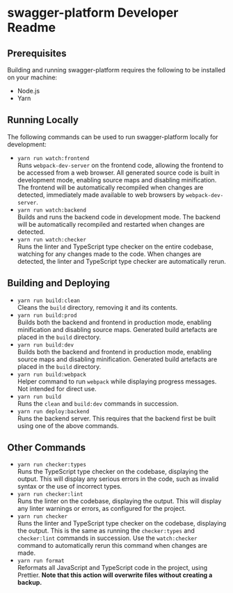 # swagger-platform Developer Readme

## Prerequisites
Building and running swagger-platform requires the following to be installed on
your machine:
 * Node.js
 * Yarn

## Running Locally
The following commands can be used to run swagger-platform locally for
development:
 * `yarn run watch:frontend` \
   Runs `webpack-dev-server` on the frontend code, allowing the frontend to be
   accessed from a web browser. All generated source code is built in
   development mode, enabling source maps and disabling minification. The
   frontend will be automatically recompiled when changes are detected,
   immediately made available to web browsers by `webpack-dev-server`.
 * `yarn run watch:backend` \
   Builds and runs the backend code in development mode. The backend will be
   automatically recompiled and restarted when changes are detected.
 * `yarn run watch:checker` \
   Runs the linter and TypeScript type checker on the entire codebase, watching
   for any changes made to the code. When changes are detected, the linter and
   TypeScript type checker are automatically rerun.

## Building and Deploying
 * `yarn run build:clean` \
   Cleans the `build` directory, removing it and its contents.
 * `yarn run build:prod` \
   Builds both the backend and frontend in production mode, enabling
   minification and disabling source maps. Generated build artefacts are placed
   in the `build` directory.
 * `yarn run build:dev` \
   Builds both the backend and frontend in production mode, enabling source
   maps and disabling minification. Generated build artefacts are placed in the
   `build` directory.
 * `yarn run build:webpack` \
   Helper command to run `webpack` while displaying progress messages. Not
   intended for direct use.
 * `yarn run build` \
   Runs the `clean` and `build:dev` commands in succession.
 * `yarn run deploy:backend` \
   Runs the backend server. This requires that the backend first be built using
   one of the above commands.

## Other Commands
 * `yarn run checker:types` \
   Runs the TypeScript type checker on the codebase, displaying the output.
   This will display any serious errors in the code, such as invalid syntax or
   the use of incorrect types.
 * `yarn run checker:lint` \
   Runs the linter on the codebase, displaying the output. This will display
   any linter warnings or errors, as configured for the project.
 * `yarn run checker` \
   Runs the linter and TypeScript type checker on the codebase, displaying the
   output. This is the same as running the `checker:types` and `checker:lint`
   commands in succession. Use the `watch:checker` command to automatically
   rerun this command when changes are made.
 * `yarn run format` \
   Reformats all JavaScript and TypeScript code in the project, using Prettier.
   **Note that this action will overwrite files without creating a backup.**
